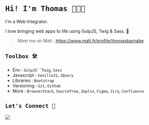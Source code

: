 # **`Hi! I'm Thomas 👨🏻‍💻`**

I'm a Web Integrator.

I love bringing web apps to life using GulpJS, Twig & Sass. 🌱

> Meet me on Malt : https://www.malt.fr/profile/thomasbarnabe

## **`Toolbox 🛠`**

- Env : `GulpJS``Twig`, `Sass`
- Javascript : `VanillaJS`, `JQuery`
- Libraries : `Bootstrap`
- Versioning : `Git`, `Github`
- More : `BrowserStack`, `SourceTree`, `Zeplin`, `Figma`, `Jira`, `Confluence`

## **`Let's Connect 🔗`**

[![](https://img.shields.io/badge/linkedin-%230077B5.svg?&style=for-the-badge&logo=linkedin&logoColor=white0e76a8)](https://www.linkedin.com/in/thomasbarnab%C3%A9/)
